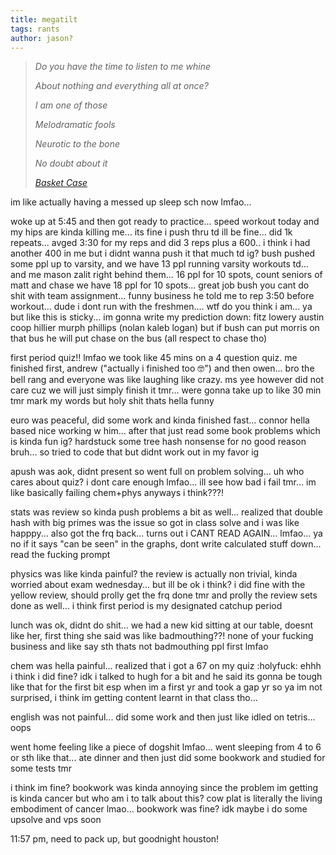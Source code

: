 ```yaml
---
title: megatilt
tags: rants
author: jason?
---
```


> *Do you have the time to listen to me whine*
> 
> *About nothing and everything all at once?*
>
> *I am one of those*
>
> *Melodramatic fools*
>
> *Neurotic to the bone*
>
> *No doubt about it*
>
> *<cite>[Basket Case](https://open.spotify.com/track/6L89mwZXSOwYl76YXfX13s?si=8a0269421ce84a79)</cite>*


im like actually having a messed up sleep sch now lmfao... 

woke up at 5:45 and then got ready to practice... speed workout today and my hips are kinda killing me... its fine i push thru td ill be fine... did 1k repeats... avged 3:30 for my reps and did 3 reps plus a 600.. i think i had another 400 in me but i didnt wanna push it that much td ig? bush pushed some ppl up to varsity, and we have 13 ppl running varsity workouts td... and me mason zalit right behind them... 16 ppl for 10 spots, count seniors of matt and chase we have 18 ppl for 10 spots... great job bush you cant do shit with team assignment... funny business he told me to rep 3:50 before workout... dude i dont run with the freshmen.... wtf do you think i am... ya but like this is sticky... im gonna write my prediction down: fitz lowery austin coop hillier murph phillips (nolan kaleb logan) but if bush can put morris on that bus he will put chase on the bus (all respect to chase tho)

first period quiz!! lmfao we took like 45 mins on a 4 question quiz. me finished first, andrew ("actually i finished too 🤓") and then owen... bro the bell rang and everyone was like laughing like crazy. ms yee however did not care cuz we will just simply finish it tmr... were gonna take up to like 30 min tmr mark my words but holy shit thats hella funny

euro was peaceful, did some work and kinda finished fast... connor hella based nice working w him... after that just read some book problems which is kinda fun ig? hardstuck some tree hash nonsense for no good reason bruh... so tried to code that but didnt work out in my favor ig

apush was aok, didnt present so went full on problem solving... uh who cares about quiz? i dont care enough lmfao... ill see how bad i fail tmr... im like basically failing chem+phys anyways i think???!

stats was review so kinda push problems a bit as well... realized that double hash with big primes was the issue so got in class solve and i was like happpy... also got the frq back... turns out i CANT READ AGAIN... lmfao... ya no if it says "can be seen" in the graphs, dont write calculated stuff down... read the fucking prompt

physics was like kinda painful? the review is actually non trivial, kinda worried about exam wednesday... but ill be ok i think? i did fine with the yellow review, should prolly get the frq done tmr and prolly the review sets done as well... i think first period is my designated catchup period

lunch was ok, didnt do shit... we had a new kid sitting at our table, doesnt like her, first thing she said was like badmouthing??! none of your fucking business and like say sth thats not badmouthing ppl first lmfao

chem was hella painful... realized that i got a 67 on my quiz :holyfuck: ehhh i think i did fine? idk i talked to hugh for a bit and he said its gonna be tough like that for the first bit esp when im a first yr and took a gap yr so ya im not surprised, i think im getting content learnt in that class tho... 

english was not painful... did some work and then just like idled on tetris... oops

went home feeling like a piece of dogshit lmfao... went sleeping from 4 to 6 or sth like that... ate dinner and then just did some bookwork and studied for some tests tmr

i think im fine? bookwork was kinda annoying since the problem im getting is kinda cancer but who am i to talk about this? cow plat is literally the living embodiment of cancer lmao... bookwork was fine? idk maybe i do some upsolve and vps soon

11:57 pm, need to pack up, but goodnight houston!

